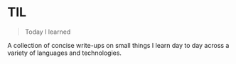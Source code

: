 # TIL
> Today I learned

A collection of concise write-ups on small things I learn day to day across a variety of languages and technologies.